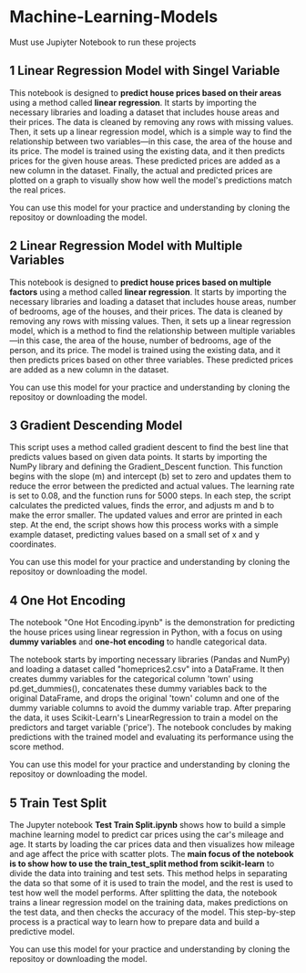
# Machine-Learning-Models

Must use Jupiyter Notebook to run these projects

## 1 Linear Regression Model with Singel Variable

This notebook is designed to **predict house prices based on their areas** using a method called **linear regression**. It starts by importing the necessary libraries and loading a dataset that includes house areas and their prices. The data is cleaned by removing any rows with missing values. Then, it sets up a linear regression model, which is a simple way to find the relationship between two variables—in this case, the area of the house and its price. The model is trained using the existing data, and it then predicts prices for the given house areas. These predicted prices are added as a new column in the dataset. Finally, the actual and predicted prices are plotted on a graph to visually show how well the model's predictions match the real prices.

You can use this model for your practice and understanding by cloning the repositoy or downloading the model.


## 2 Linear Regression Model with Multiple Variables

This notebook is designed to **predict house prices based on multiple factors** using a method called **linear regression**. It starts by importing the necessary libraries and loading a dataset that includes house areas, number of bedrooms, age of the houses, and their prices. The data is cleaned by removing any rows with missing values. Then, it sets up a linear regression model, which is a method to find the relationship between multiple variables—in this case, the area of the house, number of bedrooms, age of the person, and its price. The model is trained using the existing data, and it then predicts prices based on other three variables. These predicted prices are added as a new column in the dataset. 

You can use this model for your practice and understanding by cloning the repositoy or downloading the model.


## 3 Gradient Descending Model

This script uses a method called gradient descent to find the best line that predicts values based on given data points. It starts by importing the NumPy library and defining the Gradient_Descent function. This function begins with the slope (m) and intercept (b) set to zero and updates them to reduce the error between the predicted and actual values. The learning rate is set to 0.08, and the function runs for 5000 steps. In each step, the script calculates the predicted values, finds the error, and adjusts m and b to make the error smaller. The updated values and error are printed in each step. At the end, the script shows how this process works with a simple example dataset, predicting values based on a small set of x and y coordinates.

You can use this model for your practice and understanding by cloning the repositoy or downloading the model.


## 4 One Hot Encoding

The notebook "One Hot Encoding.ipynb" is the demonstration for predicting the house prices using linear regression in Python, with a focus on using **dummy variables** and **one-hot encoding** to handle categorical data. 

The notebook starts by importing necessary libraries (Pandas and NumPy) and loading a dataset called "homeprices2.csv" into a DataFrame. It then creates dummy variables for the categorical column 'town' using pd.get_dummies(), concatenates these dummy variables back to the original DataFrame, and drops the original 'town' column and one of the dummy variable columns to avoid the dummy variable trap. After preparing the data, it uses Scikit-Learn's LinearRegression to train a model on the predictors and target variable ('price'). The notebook concludes by making predictions with the trained model and evaluating its performance using the score method.

You can use this model for your practice and understanding by cloning the repositoy or downloading the model.


## 5 Train Test Split

The Jupyter notebook **Test Train Split.ipynb** shows how to build a simple machine learning model to predict car prices using the car's mileage and age. It starts by loading the car prices data and then visualizes how mileage and age affect the price with scatter plots. The **main focus of the notebook is to show how to use the train_test_split method from scikit-learn** to divide the data into training and test sets. This method helps in separating the data so that some of it is used to train the model, and the rest is used to test how well the model performs. After splitting the data, the notebook trains a linear regression model on the training data, makes predictions on the test data, and then checks the accuracy of the model. This step-by-step process is a practical way to learn how to prepare data and build a predictive model.

You can use this model for your practice and understanding by cloning the repositoy or downloading the model.






















